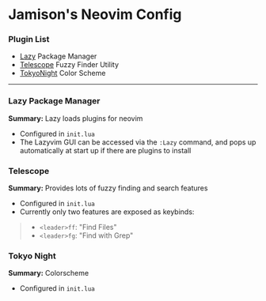 # Jamison's Neovim Config

### Plugin List
- [Lazy](https://github.com/folke/lazy.nvim) Package Manager
- [Telescope](https://github.com/nvim-telescope/telescope.nvim) Fuzzy Finder Utility
- [TokyoNight](https://github.com/folke/tokyonight.nvim) Color Scheme

---

### Lazy Package Manager
**Summary:** Lazy loads plugins for neovim

- Configured in `init.lua`
- The Lazyvim GUI can be accessed via the `:Lazy` command, and pops up automatically at start up if
there are plugins to install

### Telescope
**Summary:** Provides lots of fuzzy finding and search features

- Configured in `init.lua`
- Currently only two features are exposed as keybinds:
> - `<leader>ff`: "Find Files"
> - `<leader>fg`: "Find with Grep"

### Tokyo Night
**Summary:** Colorscheme

- Configured in `init.lua`

